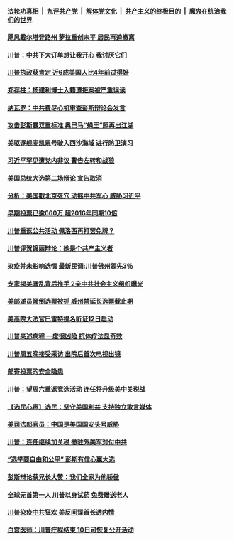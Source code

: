 

####  [法轮功真相](../../../../basic/blob/master/README.md?t=10102002) &nbsp;|&nbsp; [九评共产党](../../../../9ping.md/blob/master/README.md?t=10102002) &nbsp;|&nbsp; [解体党文化](../../../../jtdwh.md/blob/master/README.md?t=10102002)  &nbsp;|&nbsp; [共产主义的终极目的](../../../../gczydzjmd.md/blob/master/README.md?t=10102002) &nbsp;|&nbsp; [魔鬼在统治我们的世界](../../../../mgztzwmdsj.md/blob/master/README.md?t=10102002) 

#### [飓风戴尔塔登路州 萝拉重创未平 居民再迫撤离](../pages/prog203/a102960283.md?t=10102002) 

#### [川普：中共下大订单想让我开心 我讨厌它们](../pages/prog203/a102960250.md?t=10102002) 

#### [川普执政获肯定 近6成美国人比4年前过得好](../pages/prog203/a102960227.md?t=10102002) 

#### [郑存柱：杨建利博士入籍遭拒案被严重误读](../pages/prog203/a102960190.md?t=10102002) 

#### [纳瓦罗：中共费尽心机审查彭斯辩论会发言](../pages/prog203/a102960128.md?t=10102002) 

#### [攻击彭斯暴双重标准 奥巴马“蝇王”照再出江湖](../pages/prog203/a102959584.md?t=10102002) 

#### [美驱逐舰麦凯恩号驶入西沙海域 进行防卫演习](../pages/prog203/a102960065.md?t=10102002) 

#### [习近平罕见遭党内非议 警告左转和战狼](../pages/prog203/a102960077.md?t=10102002) 

#### [美国总统大选第二场辩论 宣告取消](../pages/prog203/a102960074.md?t=10102002) 

#### [分析：美国戳北京死穴 动摇中共军心 威胁习近平](../pages/prog203/a102960030.md?t=10102002) 

#### [早期投票已逾660万 超2016年同期10倍](../pages/prog203/a102959588.md?t=10102002) 

#### [川普重返公共活动 佩洛西再打罢免牌？](../pages/prog203/a102959865.md?t=10102002) 

#### [川普评贺锦丽辩论：她是个共产主义者](../pages/prog203/a102959648.md?t=10102002) 

#### [染疫并未影响选情 最新民调:川普佛州领先3％](../pages/prog203/a102959574.md?t=10102002) 

#### [专家揭美骚乱背后推手 2亲中共社会主义组织曝光](../pages/prog203/a102959771.md?t=10102002) 

#### [美邮递员倾倒选票被抓 威州禁延长选票截止期](../pages/prog203/a102959905.md?t=10102002) 

#### [美高院大法官巴雷特提名听证12日启动](../pages/prog203/a102959869.md?t=10102002) 

#### [川普亲述病程 一度很凶险 抗体疗法显奇效](../pages/prog203/a102959873.md?t=10102002) 

#### [川普周五晚接受采访 出院后首次电视出镜](../pages/prog203/a102959679.md?t=10102002) 

#### [邮寄投票的安全隐患](../pages/prog203/a102954657.md?t=10102002) 

#### [川普：望周六重返竞选活动 连任将升级美中关税战](../pages/prog203/a102959715.md?t=10102002) 

#### [【选民心声】选民：坚守美国利益 支持独立敢言媒体](../pages/prog203/a102959676.md?t=10102002) 

#### [美司法部官员：中国是美国国安头号威胁](../pages/prog203/a102959651.md?t=10102002) 

#### [川普：连任继续加关税 撤驻外美军对付中共](../pages/prog203/a102959627.md?t=10102002) 

#### [“选举要自由和公平” 彭斯有信心赢大选](../pages/prog203/a102959390.md?t=10102002) 

#### [彭斯辩论获兄长大赞：我们全家为他骄傲](../pages/prog203/a102959366.md?t=10102002) 


#### [全球元首第一人 川普以身试药 免费赠送老人](../pages/prog203/a102959329.md?t=10102002) 

#### [川普染疫中共狂欢 美反间谍首长透内情](../pages/prog203/a102959293.md?t=10102002) 

#### [白宫医师：川普疗程结束 10日可恢复公开活动](../pages/prog203/a102959221.md?t=10102002) 

